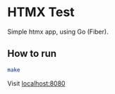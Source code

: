 # HTMX Test

Simple htmx app, using Go (Fiber).

## How to run

```sh
make
```

Visit [localhost:8080](http://localhost:8080/)

